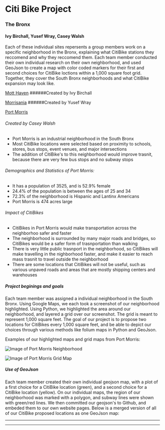 

 # Citi Bike Project                                           
 ### The Bronx
 #### Ivy Birchall, Yusef Wray, Casey Walsh

Each of these individual sites repersents a group members work on a specific neighborhood in the Bronx, explaining what CitiBike stations they reccomend and why they reccomend them. Each team member conducted their own individual research on their own neighborhood, and used GeoJson to create a map with color coded markers for their first and second choices for CitiBike loctions within a 1,000 square foot grid. Together, they cover the South Bronx neighborhoods and what CitiBike expansion may look like. 

 [Mott Haven](https://ivybirch.github.io/Honors-Bike-Website-Test/)
 ######Created by Ivy Birchall

 [Morrisania](https://yukiyoshimatsu.github.io/morrisania_neighborhood)
 ######Created by Yusef Wray

 [Port Morris](http://caseywalsh22.github.io/HC1-Neighborhood)
 
 ###### Created by Casey Walsh
 * Port Morris is an industrial neighborhood in the South Bronx
 * Most CitiBike locations were selected based on proximity to schools, stores, bus stops, event venues, and major intersections
 * The addition of CitiBike's to this neighborhood would improve trasnit, because there are very few bus stops and no subway stops
 ###### Demographics and Statistics of Port Morris:
 * It has a population of 3525, and is 52.9% female
 * 24.4% of the population is between the ages of 25 and 34
 * 72.3% of the neighborhood is Hispanic and Lantinx Americans
 * Port Morris is 474 acres large
 ###### Impact of CitiBikes
 * CitiBikes in Port Morris would make transportation across the neighborhoo safer and faster
 * The neighborhood is surrounded by many major roads and bridges, so CitiBikes would be a safer form of trasnportation than walking
 * There is very little public trasnport in the neighborhood, so CitiBikes will make travelling in the nighborhood faster, and make it easier to reach mass trasnit to travel outside the neighborhood
* There are some locations that CitiBikes will not be useful, such as various unpaved roads and areas that are mostly shipping centers and warehouses
 
 
 ##### Project beginings and goals
 
 Each team member was assigned a individual neighborhood in the South Bronx. Using Google Maps, we each took a screenshot of our neighborhood highlighted. Using Python, we highlighted the area around our neighborhood, and layered a grid over our screenshot. The grid is meant to represent 1,000 square feet. 
 The goal of our project is to propose two locations for CitiBikes every 1,000 square feet, and be able to depict our choices through various methods like folium maps in Python and GeoJson. 
 
 Examples of our highlighted maps and grid maps from Port Morris:
 
 ![Image of Port Morris Neighborhood](https://github.com/caseywalsh22/HC1-Neighborhood/blob/master/bettergooglemaps.png)

![Image of Port Morris Grid Map](https://github.com/caseywalsh22/HC1-Neighborhood/blob/master/actualfinalgooglemaps.png)


##### Use of GeoJson

Each team member created their own individual geojson map, with a plot of a first choice for a CitiBike location (green), and a second choice for a CitiBike location (yellow). 
On our individual maps, the region of our neighborhood was marked with a polygon, and subway lines were shown with green/red lines. We then committed our geojson's to Github, and embeded them to our own website pages. 
Below is a merged version of all of our CitiBike proposed locations as one GeoJson map:

 ***
 <script src="https://embed.github.com/view/geojson/IvyBirch/Bronx-Citi-Bikes/master/combined_geo.geojson"></script>
 ***





